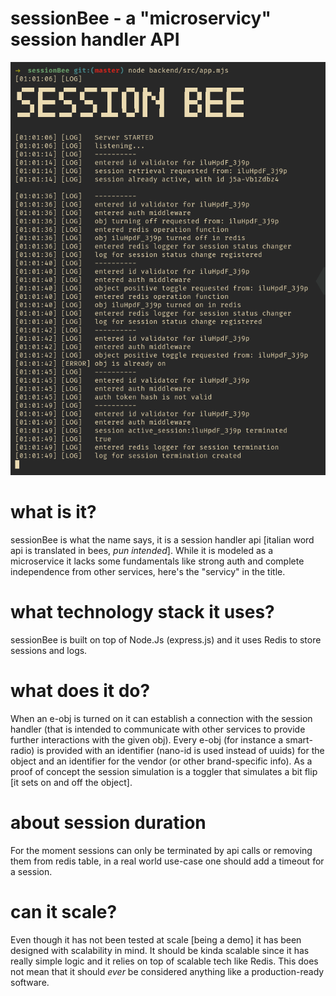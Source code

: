 # sessionBee - a "microservicy" session handler API 
![an example](./pics/demo.png)

# what is it? 
sessionBee is what the name says, it is a session handler api [italian word api is translated in bees, *pun intended*].
While it is modeled as a microservice it lacks some fundamentals like strong auth and complete independence from other services, 
here's the "servicy" in the title. 

# what technology stack it uses? 
sessionBee is built on top of Node.Js (express.js) and it uses Redis to store sessions and logs. 

# what does it do? 
When an e-obj is turned on it can establish a connection with the session handler (that is intended to communicate with other services to provide further interactions with the given obj).
Every e-obj (for instance a smart-radio) is provided with an identifier (nano-id is used instead of uuids) for the object and an identifier for the vendor (or other brand-specific info).
As a proof of concept the session simulation is a toggler that simulates a bit flip [it sets on and off the object]. 

# about session duration 
For the moment sessions can only be terminated by api calls or removing them from redis table, in a real world use-case one should add a timeout for a session. 

# can it scale? 
Even though it has not been tested at scale [being a demo] it has been designed with scalability in mind. It should be kinda scalable since it has really simple logic and it relies on top of scalable tech like Redis.
This does not mean that it should *ever* be considered anything like a production-ready software. 

